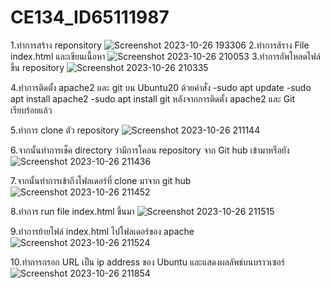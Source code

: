 # CE134_ID65111987
1.ทำการสร้าง reponsitory
![Screenshot 2023-10-26 193306](https://github.com/Duanpen05/CE134_ID65111987/assets/142969948/9103911d-b645-4033-a7c9-14d288439f79)
2.ทำการส้ราง File index.html และเขียนเนื้อหา
![Screenshot 2023-10-26 210053](https://github.com/Duanpen05/CE134_ID65111987/assets/142969948/23563171-468a-42e2-895a-fb6dc8a7424e)
3.ทำการอัพโหลดไฟล์ ขึ้น repository
![Screenshot 2023-10-26 210335](https://github.com/Duanpen05/CE134_ID65111987/assets/142969948/89b0b4fc-8a04-4aeb-ad47-2839892d163d)

4.ทำการติดตั้ง apache2 และ git บน Ubuntu20 ด้วยคำสั่ง
  -sudo apt update
  -sudo apt install apache2 
  -sudo apt install git 
หลังจากการติดตั้ง apache2 และ Git เรียบร้อยแล้ว

5.ทำการ clone ตัว repository ![Screenshot 2023-10-26 211144](https://github.com/Duanpen05/CE134_ID65111987/assets/142969948/15665dc3-063b-494d-88e5-7f7e6c7fdb8f)

6.จากนั้นทำการเช็ค directory ว่ามีการโคลน repository จาก Git hub เข้ามาหรือยัง![Screenshot 2023-10-26 211436](https://github.com/Duanpen05/CE134_ID65111987/assets/142969948/999dd071-6728-4e45-9a7e-2f5b4a86ee89)

7.จากนั้นทำการเข้าถึงโฟลเดอร์ที่ clone มาจาก git hub![Screenshot 2023-10-26 211452](https://github.com/Duanpen05/CE134_ID65111987/assets/142969948/b975c26a-ce73-4783-8990-684d936a0fa3)

8.ทำการ run file index.html ขึ้นมา
![Screenshot 2023-10-26 211515](https://github.com/Duanpen05/CE134_ID65111987/assets/142969948/adfd0157-b5e8-453c-a055-2032eeac44de)

9.ทำการย้ายไฟล์ index.html ไปโฟลเดอร์ของ apache
![Screenshot 2023-10-26 211524](https://github.com/Duanpen05/CE134_ID65111987/assets/142969948/c92a9ad8-712f-4f9d-aca7-39ce57f18dca)

10.ทำการกรอก URL เป็น ip address ของ Ubuntu และแสดงผลลัพธ์บนบราวเซอร์
![Screenshot 2023-10-26 211854](https://github.com/Duanpen05/CE134_ID65111987/assets/142969948/aff03f11-c9ce-425a-aeef-112882d01dbd)
